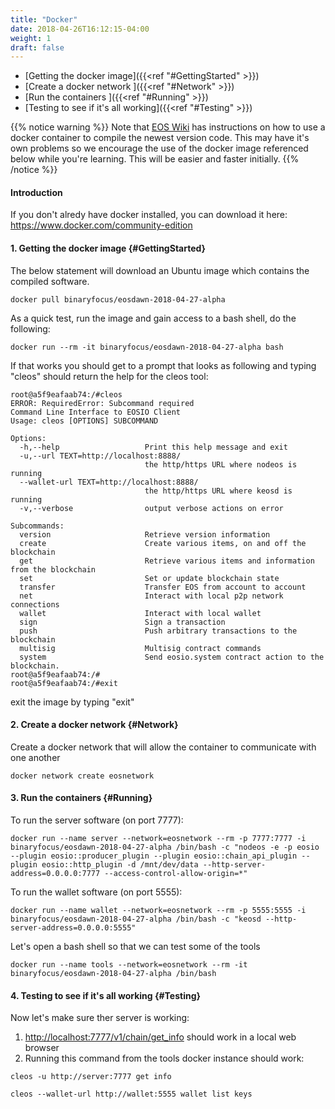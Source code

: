 ```yaml
---
title: "Docker"
date: 2018-04-26T16:12:15-04:00
weight: 1
draft: false
---
```


* [Getting the docker image]({{<ref "#GettingStarted" >}}) 
* [Create a docker network ]({{<ref "#Network" >}}) 
* [Run the containers ]({{<ref "#Running" >}}) 
* [Testing to see if it's all working]({{<ref "#Testing" >}}) 


{{% notice warning %}}
Note that [EOS Wiki](https://github.com/EOSIO/eos/wiki/Local-Environment#3-docker) has instructions on how to use a docker container to compile the newest version code. This may have it's own problems so we encourage the use of the docker image referenced below while you're learning. This will be easier and faster initially. 
{{% /notice %}}


#### Introduction

If you don't alredy have docker installed, you can download it here: https://www.docker.com/community-edition

#### 1. Getting the docker image {#GettingStarted}

The below statement will download an Ubuntu image which contains the compiled software. 

```
docker pull binaryfocus/eosdawn-2018-04-27-alpha
```

As a quick test, run the image and gain access to a bash shell, do the following: 

```
docker run --rm -it binaryfocus/eosdawn-2018-04-27-alpha bash
```

If that works you should get to a prompt that looks as following and typing "cleos" should return the help for the cleos tool:

```
root@a5f9eafaab74:/#cleos
ERROR: RequiredError: Subcommand required
Command Line Interface to EOSIO Client
Usage: cleos [OPTIONS] SUBCOMMAND

Options:
  -h,--help                   Print this help message and exit
  -u,--url TEXT=http://localhost:8888/
                              the http/https URL where nodeos is running
  --wallet-url TEXT=http://localhost:8888/
                              the http/https URL where keosd is running
  -v,--verbose                output verbose actions on error

Subcommands:
  version                     Retrieve version information
  create                      Create various items, on and off the blockchain
  get                         Retrieve various items and information from the blockchain
  set                         Set or update blockchain state
  transfer                    Transfer EOS from account to account
  net                         Interact with local p2p network connections
  wallet                      Interact with local wallet
  sign                        Sign a transaction
  push                        Push arbitrary transactions to the blockchain
  multisig                    Multisig contract commands
  system                      Send eosio.system contract action to the blockchain.
root@a5f9eafaab74:/#
root@a5f9eafaab74:/#exit
```

exit the image by typing "exit"

#### 2. Create a docker network {#Network}

Create a docker network that will allow the container to communicate with one another

```
docker network create eosnetwork
```


#### 3. Run the containers {#Running}

To run the server software (on port 7777): 

```
docker run --name server --network=eosnetwork --rm -p 7777:7777 -i binaryfocus/eosdawn-2018-04-27-alpha /bin/bash -c "nodeos -e -p eosio --plugin eosio::producer_plugin --plugin eosio::chain_api_plugin --plugin eosio::http_plugin -d /mnt/dev/data --http-server-address=0.0.0.0:7777 --access-control-allow-origin=*"
```

To run the wallet software (on port 5555): 

```
docker run --name wallet --network=eosnetwork --rm -p 5555:5555 -i binaryfocus/eosdawn-2018-04-27-alpha /bin/bash -c "keosd --http-server-address=0.0.0.0:5555"
```

Let's open a bash shell so that we can test some of the tools

```
docker run --name tools --network=eosnetwork --rm -it binaryfocus/eosdawn-2018-04-27-alpha /bin/bash 
```

#### 4. Testing to see if it's all working {#Testing}

Now let's make sure ther server is working:

1. [http://localhost:7777/v1/chain/get_info](http://localhost:7777/v1/chain/get_info) should work in a local web browser
2. Running this command from the tools docker instance should work:

```
cleos -u http://server:7777 get info
```

```
cleos --wallet-url http://wallet:5555 wallet list keys
```



